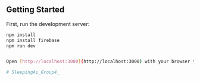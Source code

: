 
## Getting Started

First, run the development server:

```bash
npm install
npm install firebase 
npm run dev


Open [http://localhost:3000](http://localhost:3000) with your browser to see the result.

# SleepingAi_Group4_
